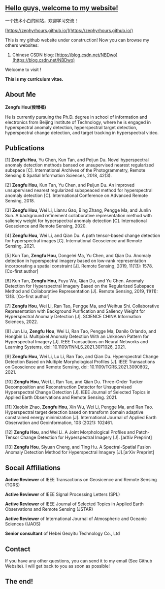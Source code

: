 ## [Hello guys, welcome to my website!](https://zephyrhours.github.io/)

一个技术小白的网站，欢迎学习交流！

[https://zephyrhours.github.io/](https://zephyrhours.github.io/)

This is my github website under construction! Now you can browse my others websites:
1. Chinese CSDN blog: [https://blog.csdn.net/NBDwo](https://blog.csdn.net/NBDwo)

Welcome to visit !


**This is my curriculum vitae.**

## About Me

**Zengfu Hou(侯增福)**

He is currently pursuing the Ph.D. degree in school of information and electronics from Beijing Institute of Technology, where he is engaged in hyperspectral anomaly detection, hyperspectral target detection, hyperspectral change detection, and target tracking in hyperspectral video.


## Publications 

[1] **Zengfu Hou**, Yu Chen, Kun Tan, and Peijun Du. Novel hyperspectral anomaly detection methods bansed on unsupervised nearest regularized subspace [C]. International Archives of the Photogrammetry, Remote Sensing & Spatial Information Sciences, 2018, 42(3).

[2] **Zengfu Hou**, Kun Tan, Yu Chen, and Peijun Du. An improved unsupervised nearest regularized subspeaced method for hyperspectral anomaly detection [C]. International Conference on Advanced Remote Sensing, 2018.

[3] **Zengfu Hou**, Wei Li, Lianru Gao, Bing Zhang, Pengge Ma, and Junlin Sun. A background refinement collaborative representation method with saliency weight for hyperspectral anomaly detection [C]. International Geoscience and Remote Sensing, 2020.

[4] **Zengfu Hou**, Wei Li, and Qian Du. A path tensor-based change detection for hyperspectral images [C]. International Geoscience and Remote Sensing, 2021.

[5] Kun Tan, **Zengfu Hou**, Dongelei Ma, Yu Chen, and Qian Du. Anomaly detection in hyperspectral imagery based on low-rank representation incorporating a spatial constraint [J]. Remote Sensing, 2019, 11(13): 1578. [Co-first author]

[6] Kun Tan, **Zengfu Hou**, Fuyu Wu, Qian Du, and Yu Chen. Anomaly Detection for Hyperspectral Imagery Based on the Regularized Subspace Method and Collaborative Representation [J]. Remote Sensing, 2019, 11(11): 1318. [Co-first author]

[7] **Zengfu Hou**, Wei Li, Ran Tao, Pengge Ma, and Weihua Shi. Collaborative Representation with Background Purification and Saliency Weight for Hyperspectral Anomaly Detection [J]. SCIENCE CHINA Information Sciences, 2022.

[8] Jun Liu, **Zengfu Hou**, Wei Li, Ran Tao, Pengge Ma, Danilo Orlando, and Hongbin Li. Multipixel Anomaly Detection With an Unknown Pattern for Hyperspectral Imagery [J]. IEEE Transactions on Neural Networks and Learning Systems, doi: 10.1109/TNNLS.2021.3071026, 2021.

[9] **Zengfu Hou**, Wei Li, Lu Li, Ran Tao, and Qian Du. Hyperspectral Change Detection Based on Multiple Morphological Profiles [J].  IEEE Transactions on Geoscience and Remote Sensing, doi: 10.1109/TGRS.2021.3090802, 2021.

[10] **Zengfu Hou**, Wei Li, Ran Tao, and Qian Du. Three-Order Tucker Decomposition and Reconstruction Detector for Unsupervised Hyperspectral Change Detection [J]. IEEE Journal of Selected Topics in Applied Earth Observations and Remote Sensing. 2021. 

[11] Xiaobin Zhao, **Zengfu Hou**, Xin Wu, Wei Li, Pengge Ma, and Ran Tao. Hyperspectral target detection based on transform domain adaptive constrained energy minimization [J]. International Journal of Applied Earth Observation and Geoinformation, 103 (2021): 102461.

[12] **Zengfu Hou**, and Wei Li. A Joint Morphological Profiles and Patch-Tensor Change Detection for Hyperspectral Imagery [J]. [arXiv Preprint]
            
[13] **Zengfu Hou**, Siyuan Cheng, and Ting Hu. A Spectral-Spatial Fusion Anomaly Detection Method for Hyperspectral Imagery [J].[arXiv Preprint]
            


## Socail Affiliations

**Active Reviewer** of IEEE Transactions on Geosicence and Remote Sensing (TGRS)

**Active Reviewer** of IEEE  Signal Processing Letters (SPL)

**Active Reviewer** of IEEE Journal of Selected Topics in Applied Earth Observations and Remote Sensing (JSTAR)

**Active Reviewer** of International Journal of Atmospheric and Oceanic Sciences (IJAOS)

**Senior consultant** of Hebei Geoyitu Technology Co., Ltd

## Contact

If you have any other questions, you can send it to my email (See Github Website). I will get back to you as soon as possible!


## The end!
